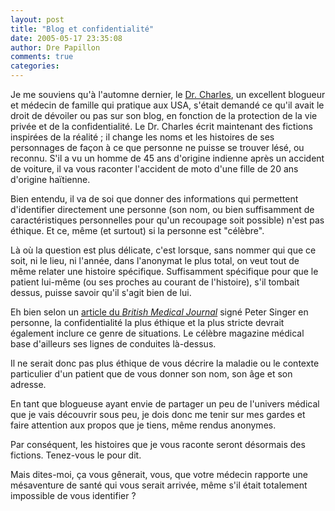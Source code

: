 ```yaml
---
layout: post
title: "Blog et confidentialité"
date: 2005-05-17 23:35:08
author: Dre Papillon
comments: true
categories: 
---
```



Je me souviens qu'à l'automne dernier, le [Dr. Charles](http://drcharles.blogspot.com/), un excellent blogueur et médecin de famille qui pratique aux USA, s'était demandé ce qu'il avait le droit de dévoiler ou pas sur son blog, en fonction de la protection de la vie privée et de la confidentialité.  Le Dr. Charles écrit maintenant des fictions inspirées de la réalité ; il change les noms et les histoires de ses personnages de façon à ce que personne ne puisse se trouver lésé, ou reconnu.  S'il a vu un homme de 45 ans d'origine indienne après un accident de voiture, il va vous raconter l'accident de moto d'une fille de 20 ans d'origine haïtienne.

Bien entendu, il va de soi que donner des informations qui permettent d'identifier directement une personne (son nom, ou bien suffisamment de caractéristiques personnelles pour qu'un recoupage soit possible) n'est pas éthique.  Et ce, même (et surtout) si la personne est "célèbre".

Là où la question est plus délicate, c'est lorsque, sans nommer qui que ce soit, ni le lieu, ni l'année, dans l'anonymat le plus total, on veut tout de même relater une histoire spécifique.  Suffisamment spécifique pour que le patient lui-même (ou ses proches au courant de l'histoire), s'il tombait dessus, puisse savoir qu'il s'agit bien de lui.

Eh bien selon un [article du *British Medical Journal*](http://bmj.bmjjournals.com/cgi/content/extract/329/7465/566) signé Peter Singer en personne, la confidentialité la plus éthique et la plus stricte devrait également inclure ce genre de situations.  Le célèbre magazine médical base d'ailleurs ses lignes de conduites là-dessus.

Il ne serait donc pas plus éthique de vous décrire la maladie ou le contexte particulier d'un patient que de vous donner son nom, son âge et son adresse.

En tant que blogueuse ayant envie de partager un peu de l'univers médical que je vais découvrir sous peu, je dois donc me tenir sur mes gardes et faire attention aux propos que je tiens, même rendus anonymes.

Par conséquent, les histoires que je vous raconte seront désormais des fictions.  Tenez-vous le pour dit.

Mais dites-moi, ça vous gênerait, vous, que votre médecin rapporte une mésaventure de santé qui vous serait arrivée, même s'il était totalement impossible de vous identifier ?